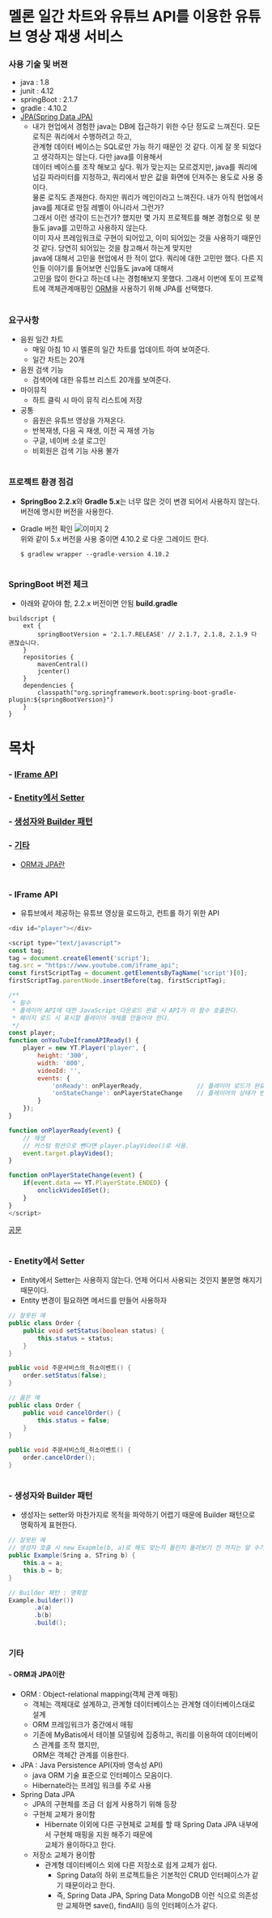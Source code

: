 # 멜론 일간 차트와 유튜브 API를 이용한 유튜브 영상 재생 서비스

### 사용 기술 및 버젼
- java : 1.8
- junit : 4.12
- springBoot : 2.1.7
- gradle : 4.10.2
- [JPA(Spring Data JPA)]()
  - 내가 현업에서 경험한 java는 DB에 접근하기 위한 수단 정도로 느껴진다. 모든 로직은 쿼리에서 수행하려고 하고,  
    관계형 데이터 베이스는 SQL로만 가능 하기 때문인 것 같다. 이게 잘 못 되었다고 생각하지는 않는다. 다만 java를 이용해서  
    데이터 베이스를 조작 해보고 싶다. 
    뭐가 맞는지는 모르겠지만, java를 쿼리에 넘길 파라미터를 지정하고, 쿼리에서 받은 값을 화면에 던져주는 용도로 사용 중이다.    
    물론 로직도 존재한다. 하지만 쿼리가 메인이라고 느껴진다. 내가 아직 현업에서 java를 제대로 만질 레벨이 아니라서 그런가?  
    그래서 이런 생각이 드는건가? 했지만 몇 가지 프로젝트를 해본 경험으로 윗 분들도 java를 고민하고 사용하지 않는다.  
    이미 자사 프레임워크로 구현이 되어있고, 이미 되어있는 것을 사용하기 때문인 것 같다. 당연히 되어있는 것을 참고해서 하는게 맞지만  
    java에 대해서 고민을 현업에서 한 적이 없다. 쿼리에 대한 고민만 했다. 다른 지인들 이야기를 들어보면 신입들도 java에 대해서  
    고민을 많이 한다고 하는데 나는 경험해보지 못했다. 그래서 이번에 토이 프로젝트에 객체관계매핑인 [ORM]()을 사용하기 위해 JPA를 선택했다.

#

### 요구사항
- 음원 일간 차트
  - 매일 아침 10 시 멜론의 일간 차트를 업데이트 하여 보여준다.
  - 일간 차트는 20개
- 음원 검색 기능
  - 검색어에 대한 유튜브 리스트 20개를 보여준다.
- 마이뮤직
  - 하트 클릭 시 마이 뮤직 리스트에 저장
- 공통
  - 음원은 유튜브 영상을 가져온다.
  - 반복재생, 다음 곡 재생, 이전 곡 재생 가능
  - 구글, 네이버 소셜 로그인 
  - 비회원은 검색 기능 사용 불가
 
#
 
### 프로젝트 환경 점검
- **SpringBoo 2.2.x**와 **Gradle 5.x**는 너무 많은 것이 변경 되어서 사용하지 않는다.  
  버전에 명시한 버전을 사용한다.
  
- Gradle 버전 확인
![이미지 2](https://user-images.githubusercontent.com/53487385/75084429-60a87f00-5563-11ea-9bd6-5a7822c0474a.png)  
위와 같이 5.x 버전을 사용 중이면 4.10.2 로 다운 그레이드 한다.  
  ```shell script
  $ gradlew wrapper --gradle-version 4.10.2
  ```

#

### SpringBoot 버전 체크  
- 아래와 같아야 함, 2.2.x 버전이면 안됨
**build.gradle**
```shell script
buildscript {
    ext {
        springBootVersion = '2.1.7.RELEASE' // 2.1.7, 2.1.8, 2.1.9 다 괜찮습니다.
    }
    repositories {
        mavenCentral()
        jcenter()
    }
    dependencies {
        classpath("org.springframework.boot:spring-boot-gradle-plugin:${springBootVersion}")
    }
}
```

#  
  
# 목차
### - [IFrame API]()
### - [Enetity에서 Setter]()
### - [생성자와 Builder 패턴]()
### - [기타]()
- [ORM과 JPA란]()

#

### - IFrame API
- 유튜브에서 제공하는 유튜브 영상을 로드하고, 컨트롤 하기 위한 API
```javascript
<div id="player"></div>

<script type="text/javascript">
const tag;
tag = document.createElement('script');
tag.src = "https://www.youtube.com/iframe_api";
const firstScriptTag = document.getElementsByTagName('script')[0];
firstScriptTag.parentNode.insertBefore(tag, firstScriptTag);

/**
 * 필수
 * 플레이어 API에 대한 JavaScript 다운로드 완료 시 API가 이 함수 호출한다.
 * 페이지 로드 시 표시할 플레이어 개체를 만들어야 한다.
 */
const player;
function onYouTubeIframeAPIReady() {
	player = new YT.Player('player', {
		height: '300',
		width: '800',
		videoId: '',
		events: {
			'onReady': onPlayerReady,               // 플레이어 로드가 완료되고 API 호출을 받을 준비가 될 때마다 실행
			'onStateChange': onPlayerStateChange    // 플레이어의 상태가 변경될 때마다 실행
		}
	});
}

function onPlayerReady(event) {
	// 재생
	// 커스텀 펑션으로 뺀다면 player.playVideo()로 사용.
	event.target.playVideo();
}

function onPlayerStateChange(event) {
	if(event.data == YT.PlayerState.ENDED) {
		onclickVideoIdSet();
	}
}
</script>
```
[공문](https://developers.google.com/youtube/iframe_api_reference?hl=ko)

#

### - Enetity에서 Setter
- Entity에서 Setter는 사용하지 않는다. 언제 어디서 사용되는 것인지 불분명 해지기 때문이다.
- Entity 변경이 필요하면 메서드를 만들어 사용하자
```java
// 잘못된 예
public class Order {
    public void setStatus(boolean status) {
        this.status = status;
    }   
}

public void 주문서비스의_취소이벤트() {
    order.setStatus(false);
}

// 옳은 예
public class Order {
    public void cancelOrder() {
        this.status = false;
    }   
}

public void 주문서비스의_취소이벤트() {
    order.cancelOrder();
}
```

#

### - 생성자와 Builder 패턴
- 생성자는 setter와 마찬가지로 목적을 파악하기 어렵기 때문에 Builder 패턴으로 명확하게 표현한다.
```java
// 잘못된 예
// 생성자 호출 시 new Exapmle(b, a)로 해도 맞는지 틀린지 돌려보기 전 까지는 알 수가 없다.
public Example(Sring a, STring b) {
    this.a = a;
    this.b = b;
}

// Builder 패턴 : 명확함
Example.builder())
       .a(a)
       .b(b)
       .build();

```

# 
### 기타
#### - ORM과 JPA이란
- ORM : Object-relational mapping(객체 관계 매핑)
  - 객체는 객체대로 설계하고, 관계형 데이터베이스는 관계형 데이터베이스대로 설계
  - ORM 프레임워크가 중간에서 매핑
  - 기존에 MyBatis에서 테이블 모델링에 집중하고, 쿼리를 이용하여 데이터베이스 관계를 조작 했지만,   
    ORM은 객체간 관계를 이용한다.
- JPA : Java Persistence API(자바 영속성 API)
  - java ORM 기술 표준으로 인터페이스 모음이다. 
  - Hibernate라는 프레임 워크를 주로 사용
- Spring Data JPA
  - JPA의 구현체를 조금 더 쉽게 사용하기 위해 등장
  - 구현체 교체가 용이함
    - Hibernate 이외에 다른 구현체로 교체를 할 때 Spring Data JPA 내부에서 구현체 매핑을 지원 해주기 때문에  
      교체가 용이하다고 한다.
  - 저장소 교체가 용이함
    - 관계형 데이터베이스 외에 다른 저장소로 쉽게 교체가 쉽다.
      - Spring Data의 하위 프로젝트들은 기본적인 CRUD 인터페이스가 같기 때문이라고 한다.
      - 즉, Spring Data JPA, Spring Data MongoDB 이런 식으로 의존성만 교체하면 save(), findAll() 등의 인터페이스가 같다. 

